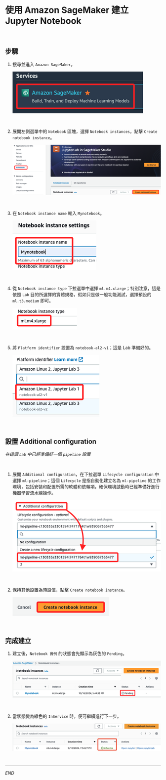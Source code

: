 # 使用 Amazon SageMaker 建立 Jupyter Notebook

<br>

## 步驟

1. 搜尋並進入 `Amazon SageMaker`。

    ![](images/img_10.png)

<br>

2. 展開左側選單中的 `Notebook` 區塊，選擇 `Notebook instances`，點擊 `Create notebook instance`。

    ![](images/img_02.png)

<br>

3. 在 `Notebook instance name` 輸入 `Mynotebook`。

    ![](images/img_03.png)

<br>

4. 從 `Notebook instance type` 下拉選單中選擇 `ml.m4.xlarge`；特別注意，這是依照 `Lab` 目的所選擇的實體規格，假如只是做一般功能測試，選擇預設的 `ml.t3.medium` 即可。

    ![](images/img_04.png)

<br>

5. 將 `Platform identifier` 設置為 `notebook-al2-v1`；這是 Lab 準備好的。

    ![](images/img_05.png)

<br>

## 設置 Additional configuration

_在這個 `Lab` 中已經準備好一個 `pipeline` 設置_

<br>

1. 展開 `Additional configuration`，在下拉選單 `Lifecycle configuration` 中選擇 `ml-pipeline`；這個 `Lifecycle` 是指自動化建立名為 `ml-pipeline` 的工作環境，包括安裝和配置所需的軟體和依賴項，確保環境啟動時已經準備好進行機器學習流水線操作。

    ![](images/img_08.png)

<br>

2. 保持其他設置為預設值，點擊 `Create notebook instance`。

    ![](images/img_06.png)

<br>

## 完成建立

1. 建立後，`Notebook 實例` 的狀態會先顯示為灰色的 `Pending`。

    ![](images/img_09.png)

<br>

2. 當狀態變為綠色的 `InService` 時，便可繼續進行下一步。

    ![](images/img_01.png)

<br>

___

_END_